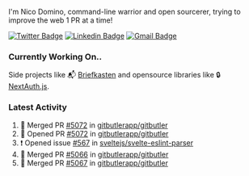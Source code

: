 
I'm Nico Domino, command-line warrior and open sourcerer, trying to improve the web 1 PR at a time!

[![Twitter Badge](https://img.shields.io/badge/-@ndom91-1ca0f1?style=flat-square&labelColor=1ca0f1&logo=twitter&logoColor=white&link=https://twitter.com/ndom91)](https://twitter.com/ndom91) [![Linkedin Badge](https://img.shields.io/badge/-ndom91-blue?style=flat-square&logo=Linkedin&logoColor=white&link=https://www.linkedin.com/in/ndom91/)](https://www.linkedin.com/in/ndom91/) [![Gmail Badge](https://img.shields.io/badge/-yo@ndo.dev-c14438?style=flat-square&logo=mail.ru&logoColor=white&link=mailto:yo@ndo.dev)](mailto:yo@ndo.dev)

### Currently Working On..

Side projects like 📬 [Briefkasten](https://briefkastenhq.com) and opensource libraries like 🔒 [NextAuth.js](https://github.com/nextauthjs/next-auth).

<!--START_SECTION_PROFILE_VIEWS:readme-info-->
<!--END_SECTION_PROFILE_VIEWS:readme-info-->

<!--START_SECTION_DAILY_COMMIT:readme-info-->
<!--END_SECTION_DAILY_COMMIT:readme-info-->

<!--START_SECTION_WEEKLY_COMMIT:readme-info-->
<!--END_SECTION_WEEKLY_COMMIT:readme-info-->

### Latest Activity

<!--START_SECTION:activity-->
1. 🎉 Merged PR [#5072](https://github.com/gitbutlerapp/gitbutler/pull/5072) in [gitbutlerapp/gitbutler](https://github.com/gitbutlerapp/gitbutler)
2. 💪 Opened PR [#5072](https://github.com/gitbutlerapp/gitbutler/pull/5072) in [gitbutlerapp/gitbutler](https://github.com/gitbutlerapp/gitbutler)
3. ❗ Opened issue [#567](https://github.com/sveltejs/svelte-eslint-parser/issues/567) in [sveltejs/svelte-eslint-parser](https://github.com/sveltejs/svelte-eslint-parser)
4. 🎉 Merged PR [#5066](https://github.com/gitbutlerapp/gitbutler/pull/5066) in [gitbutlerapp/gitbutler](https://github.com/gitbutlerapp/gitbutler)
5. 🎉 Merged PR [#5067](https://github.com/gitbutlerapp/gitbutler/pull/5067) in [gitbutlerapp/gitbutler](https://github.com/gitbutlerapp/gitbutler)
<!--END_SECTION:activity-->
